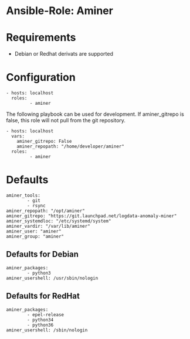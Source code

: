# Ansible-Role: Aminer

# Requirements

- Debian or Redhat derivats are supported

# Configuration

```
- hosts: localhost
  roles:
         - aminer
```

The following playbook can be used for development. If aminer_gitrepo is false, this role will not pull from the git repository.

```
- hosts: localhost
  vars:
    aminer_gitrepo: False
    aminer_repopath: "/home/developer/aminer"
  roles:
         - aminer

```



# Defaults
```
aminer_tools:
        - git
        - rsync
aminer_repopath: "/opt/aminer"
aminer_gitrepo: "https://git.launchpad.net/logdata-anomaly-miner"
aminer_systemdloc: "/etc/systemd/system"
aminer_vardir: "/var/lib/aminer"
aminer_user: "aminer"
aminer_group: "aminer"
```

## Defaults for Debian
```
aminer_packages:
        - python3
aminer_usershell: /usr/sbin/nologin
```

## Defaults for RedHat
```
aminer_packages:
        - epel-release
        - python34
        - python36
aminer_usershell: /sbin/nologin
```
